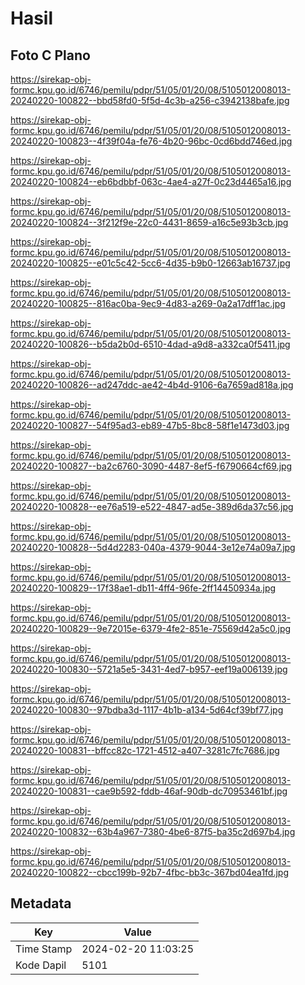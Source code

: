 # Hasil

## Foto C Plano

https://sirekap-obj-formc.kpu.go.id/6746/pemilu/pdpr/51/05/01/20/08/5105012008013-20240220-100822--bbd58fd0-5f5d-4c3b-a256-c3942138bafe.jpg

https://sirekap-obj-formc.kpu.go.id/6746/pemilu/pdpr/51/05/01/20/08/5105012008013-20240220-100823--4f39f04a-fe76-4b20-96bc-0cd6bdd746ed.jpg

https://sirekap-obj-formc.kpu.go.id/6746/pemilu/pdpr/51/05/01/20/08/5105012008013-20240220-100824--eb6bdbbf-063c-4ae4-a27f-0c23d4465a16.jpg

https://sirekap-obj-formc.kpu.go.id/6746/pemilu/pdpr/51/05/01/20/08/5105012008013-20240220-100824--3f212f9e-22c0-4431-8659-a16c5e93b3cb.jpg

https://sirekap-obj-formc.kpu.go.id/6746/pemilu/pdpr/51/05/01/20/08/5105012008013-20240220-100825--e01c5c42-5cc6-4d35-b9b0-12663ab16737.jpg

https://sirekap-obj-formc.kpu.go.id/6746/pemilu/pdpr/51/05/01/20/08/5105012008013-20240220-100825--816ac0ba-9ec9-4d83-a269-0a2a17dff1ac.jpg

https://sirekap-obj-formc.kpu.go.id/6746/pemilu/pdpr/51/05/01/20/08/5105012008013-20240220-100826--b5da2b0d-6510-4dad-a9d8-a332ca0f5411.jpg

https://sirekap-obj-formc.kpu.go.id/6746/pemilu/pdpr/51/05/01/20/08/5105012008013-20240220-100826--ad247ddc-ae42-4b4d-9106-6a7659ad818a.jpg

https://sirekap-obj-formc.kpu.go.id/6746/pemilu/pdpr/51/05/01/20/08/5105012008013-20240220-100827--54f95ad3-eb89-47b5-8bc8-58f1e1473d03.jpg

https://sirekap-obj-formc.kpu.go.id/6746/pemilu/pdpr/51/05/01/20/08/5105012008013-20240220-100827--ba2c6760-3090-4487-8ef5-f6790664cf69.jpg

https://sirekap-obj-formc.kpu.go.id/6746/pemilu/pdpr/51/05/01/20/08/5105012008013-20240220-100828--ee76a519-e522-4847-ad5e-389d6da37c56.jpg

https://sirekap-obj-formc.kpu.go.id/6746/pemilu/pdpr/51/05/01/20/08/5105012008013-20240220-100828--5d4d2283-040a-4379-9044-3e12e74a09a7.jpg

https://sirekap-obj-formc.kpu.go.id/6746/pemilu/pdpr/51/05/01/20/08/5105012008013-20240220-100829--17f38ae1-db11-4ff4-96fe-2ff14450934a.jpg

https://sirekap-obj-formc.kpu.go.id/6746/pemilu/pdpr/51/05/01/20/08/5105012008013-20240220-100829--9e72015e-6379-4fe2-851e-75569d42a5c0.jpg

https://sirekap-obj-formc.kpu.go.id/6746/pemilu/pdpr/51/05/01/20/08/5105012008013-20240220-100830--5721a5e5-3431-4ed7-b957-eef19a006139.jpg

https://sirekap-obj-formc.kpu.go.id/6746/pemilu/pdpr/51/05/01/20/08/5105012008013-20240220-100830--97bdba3d-1117-4b1b-a134-5d64cf39bf77.jpg

https://sirekap-obj-formc.kpu.go.id/6746/pemilu/pdpr/51/05/01/20/08/5105012008013-20240220-100831--bffcc82c-1721-4512-a407-3281c7fc7686.jpg

https://sirekap-obj-formc.kpu.go.id/6746/pemilu/pdpr/51/05/01/20/08/5105012008013-20240220-100831--cae9b592-fddb-46af-90db-dc70953461bf.jpg

https://sirekap-obj-formc.kpu.go.id/6746/pemilu/pdpr/51/05/01/20/08/5105012008013-20240220-100832--63b4a967-7380-4be6-87f5-ba35c2d697b4.jpg

https://sirekap-obj-formc.kpu.go.id/6746/pemilu/pdpr/51/05/01/20/08/5105012008013-20240220-100822--cbcc199b-92b7-4fbc-bb3c-367bd04ea1fd.jpg


## Metadata

| Key        | Value               |
| ---------- | ------------------- |
| Time Stamp | 2024-02-20 11:03:25 |
| Kode Dapil | 5101                |



